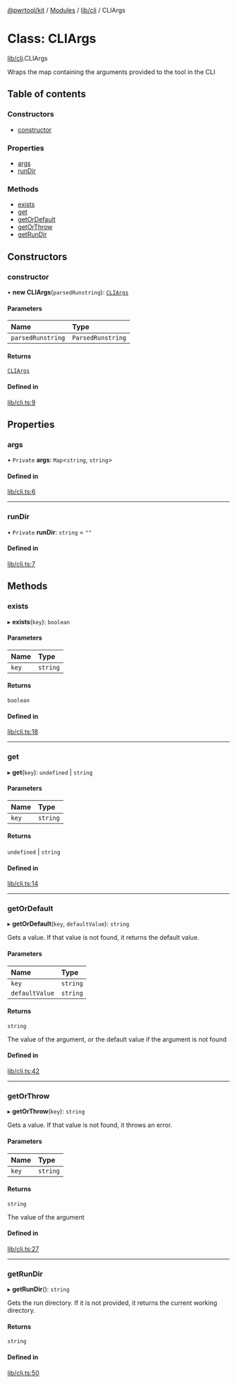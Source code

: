 [@pwrtool/kit](../README.md) / [Modules](../modules.md) / [lib/cli](../modules/lib_cli.md) / CLIArgs

# Class: CLIArgs

[lib/cli](../modules/lib_cli.md).CLIArgs

Wraps the map containing the arguments provided to the tool in the CLI

## Table of contents

### Constructors

- [constructor](lib_cli.CLIArgs.md#constructor)

### Properties

- [args](lib_cli.CLIArgs.md#args)
- [runDir](lib_cli.CLIArgs.md#rundir)

### Methods

- [exists](lib_cli.CLIArgs.md#exists)
- [get](lib_cli.CLIArgs.md#get)
- [getOrDefault](lib_cli.CLIArgs.md#getordefault)
- [getOrThrow](lib_cli.CLIArgs.md#getorthrow)
- [getRunDir](lib_cli.CLIArgs.md#getrundir)

## Constructors

### constructor

• **new CLIArgs**(`parsedRunstring`): [`CLIArgs`](lib_cli.CLIArgs.md)

#### Parameters

| Name | Type |
| :------ | :------ |
| `parsedRunstring` | `ParsedRunstring` |

#### Returns

[`CLIArgs`](lib_cli.CLIArgs.md)

#### Defined in

[lib/cli.ts:9](https://github.com/pwrtool/kits/blob/00eb7bf/bun/lib/cli.ts#L9)

## Properties

### args

• `Private` **args**: `Map`\<`string`, `string`\>

#### Defined in

[lib/cli.ts:6](https://github.com/pwrtool/kits/blob/00eb7bf/bun/lib/cli.ts#L6)

___

### runDir

• `Private` **runDir**: `string` = `""`

#### Defined in

[lib/cli.ts:7](https://github.com/pwrtool/kits/blob/00eb7bf/bun/lib/cli.ts#L7)

## Methods

### exists

▸ **exists**(`key`): `boolean`

#### Parameters

| Name | Type |
| :------ | :------ |
| `key` | `string` |

#### Returns

`boolean`

#### Defined in

[lib/cli.ts:18](https://github.com/pwrtool/kits/blob/00eb7bf/bun/lib/cli.ts#L18)

___

### get

▸ **get**(`key`): `undefined` \| `string`

#### Parameters

| Name | Type |
| :------ | :------ |
| `key` | `string` |

#### Returns

`undefined` \| `string`

#### Defined in

[lib/cli.ts:14](https://github.com/pwrtool/kits/blob/00eb7bf/bun/lib/cli.ts#L14)

___

### getOrDefault

▸ **getOrDefault**(`key`, `defaultValue`): `string`

Gets a value. If that value is not found, it returns the default value.

#### Parameters

| Name | Type |
| :------ | :------ |
| `key` | `string` |
| `defaultValue` | `string` |

#### Returns

`string`

The value of the argument, or the default value if the argument is not found

#### Defined in

[lib/cli.ts:42](https://github.com/pwrtool/kits/blob/00eb7bf/bun/lib/cli.ts#L42)

___

### getOrThrow

▸ **getOrThrow**(`key`): `string`

Gets a value. If that value is not found, it throws an error.

#### Parameters

| Name | Type |
| :------ | :------ |
| `key` | `string` |

#### Returns

`string`

The value of the argument

#### Defined in

[lib/cli.ts:27](https://github.com/pwrtool/kits/blob/00eb7bf/bun/lib/cli.ts#L27)

___

### getRunDir

▸ **getRunDir**(): `string`

Gets the run directory. If it is not provided, it returns the current working directory.

#### Returns

`string`

#### Defined in

[lib/cli.ts:50](https://github.com/pwrtool/kits/blob/00eb7bf/bun/lib/cli.ts#L50)
